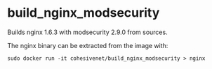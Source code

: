build_nginx_modsecurity
=======================

Builds nginx 1.6.3 with modsecurity 2.9.0 from sources.

The nginx binary can be extracted from the image with:

    sudo docker run -it cohesivenet/build_nginx_modsecurity > nginx
